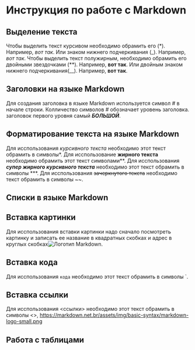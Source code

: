 # Инструкция по работе с Markdown

## Выделение текста
Чтобы выделить текст курсивом необходимо обрамить его (*). Например, *вот так*.
Или знаком нижнего подчеркивания (_). Например, _вот так_.
Чтобы выделить текст полужирным, необходимо обрамить его двойными звездочками (**). 
Например, **вот так**.
Или двойным знаком нижнего подчеркивания(__). Например, __вот так__.

## Заголовки на языке Markdown
Для создания заголовка в языке Markdown используется символ *#* в начале строки. Колличество символов *#* обозначает уровень заголовка. заголовок первого уровня самый ***БОЛЬШОЙ***.

## Форматирование текста на языке Markdown
Для исспользования *курсивного текста* необходимо этот текст обрамить в символы*. Для исспользование **жирного текста** необходимо обрамить этот текст символами**. Для исспользования ***супер жирного курсивного текста*** необходимо этот текст обрамить в символы ***. Для исспользования ~~зачеркнутого текста~~ необходимо текст обрамить в символы ~~.

## Списки в языке Markdown

## Вставка картинки
Для исспользования вставки картинки надо сначало посмотреть картинку и записать ее название в квадратных скобках и адрес в круглых скобках![Логотип Markdown](https://markdown.net.br/assets/img/basic-syntax/markdown-logo-small.png).

## Вставка кода
Для исспользования `кода`  необходимо этот текст обрамить в символы `.

## Вставка ссылки
Для исспользования <ссылки>  необходимо этот текст обрамить в символы <>, <https://markdown.net.br/assets/img/basic-syntax/markdown-logo-small.png>

## Работа с таблицами